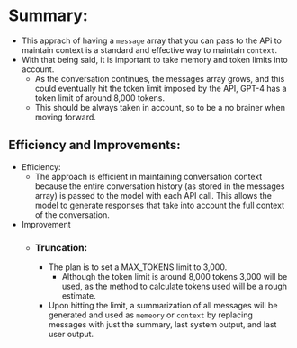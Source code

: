# Summary:
- This apprach of having a `message` array that you can pass to the APi to maintain context is a standard and effective way to maintain `context`. 
- With that being said, it is important to take memory and token limits into account. 
    - As the conversation continues, the messages array grows, and this could eventually hit the token limit imposed by the API, GPT-4 has a token limit of around 8,000 tokens.
    - This should be always taken in account, so to be a no brainer when moving forward.

## Efficiency and Improvements:
- Efficiency:
    - The approach is efficient in maintaining conversation context because the entire conversation history (as stored in the messages array) is passed to the model with each API call. This allows the model to generate responses that take into account the full context of the conversation.
- Improvement
    - ### Truncation: 
        - The plan is to set a MAX_TOKENS limit to 3,000.
            - Although the token limit is around 8,000 tokens 3,000 will be used, as the method to calculate tokens used will be a rough estimate.
        - Upon hitting the limit, a summarization of all messages will be generated and used as `memeory` or `context` by replacing messages with just the summary, last system output, and last user output.